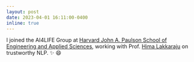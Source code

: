 ```yaml
---
layout: post
date: 2023-04-01 16:11:00-0400
inline: true
---
```


I joined the AI4LIFE Group at [Harvard John A. Paulson School of Engineering and Applied Sciences](https://seas.harvard.edu/), working with Prof. [Hima Lakkaraju](https://himalakkaraju.github.io/) on trustworthy NLP. :sparkles: :smile:
